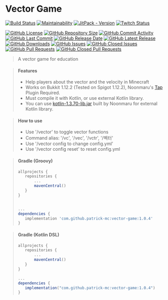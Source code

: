 # Vector Game

[![Build Status](https://travis-ci.org/patrick-mc/vector-game.svg?branch=master)](https://travis-ci.com/patrick-mc/vector-game)
[![Maintainability](https://api.codeclimate.com/v1/badges/b17b137a6f59132279ba/maintainability)](https://codeclimate.com/github/patrick-mc/vector-game/maintainability)
[![JitPack - Version](https://jitpack.io/v/patrick-mc/vector-game.svg)](https://jitpack.io/#patrick-mc/vector-game)
[![Twitch Status](https://img.shields.io/twitch/status/patrickkr)](https://twitch.tv/patrickkr)

[![GitHub License](https://img.shields.io/github/license/patrick-mc/vector-game)](https://github.com/patrick-mc/vector-game/blob/master/LICENSE)
[![GitHub Repository Size](https://img.shields.io/github/repo-size/patrick-mc/vector-game)](https://github.com/patrick-mc/vector-game)
[![GitHub Commit Activity](https://img.shields.io/github/commit-activity/w/patrick-mc/vector-game)](https://github.com/patrick-mc/vector-game/commits)
[![GitHub Last Commit](https://img.shields.io/github/last-commit/patrick-mc/vector-game)](https://github.com/patrick-mc/vector-game/commits)
[![GitHub Release Date](https://img.shields.io/github/release-date/patrick-mc/vector-game)](https://github.com/patrick-mc/vector-game/releases)
[![GitHub Latest Release](https://img.shields.io/github/v/release/patrick-mc/vector-game)](https://github.com/patrick-mc/vector-game/releases)
[![GitHub Downloads](https://img.shields.io/github/downloads/patrick-mc/vector-game/total)](https://github.com/patrick-mc/vector-game/releases)
[![GitHub Issues](https://img.shields.io/github/issues-raw/patrick-mc/vector-game)](https://github.com/patrick-mc/vector-game/issues?q=is%3Aissue+is%3Aopen)
[![GitHub Closed Issues](https://img.shields.io/github/issues-closed-raw/patrick-mc/vector-game)](https://github.com/patrick-mc/vector-game/issues?q=is%3Aissue+is%3Aclosed)
[![GitHub Pull Requests](https://img.shields.io/github/issues-pr-raw/patrick-mc/vector-game)](https://github.com/patrick-mc/vector-game/pulls?q=is%3Apr+is%3Aopen)
[![GitHub Closed Pull Requests](https://img.shields.io/github/issues-pr-closed-raw/patrick-mc/vector-game)](https://github.com/patrick-mc/vector-game/pulls?q=is%3Apr+is%3Aclosed)

> A vector game for education

> #### Features
> - Help players about the vector and the velocity in Minecraft
> - Works on Bukkit 1.12.2 (Tested on Spigot 1.12.2), Noonmaru's [Tap](https://github.com/noonmaru/tap/releases/1.0.1/) Plugin Required.
> - Must compile it with Kotlin, or use external Kotlin library. 
> - You can use [kotlin-1.3.70-lib.jar](https://github.com/noonmaru/kotlin-plugin/releases/download/1.3.70/kotlin-1.3.70-lib.jar) built by Noonmaru for external Kotlin library.

> #### How to use
> - Use '/vector' to toggle vector functions
> - Command alias: '/vc', '/vec', '/vctr', '/벡터'
> - Use '/vector config <config-name> <config-value> to change config.yml'
> - Use '/vector config reset' to reset config.yml

> #### Gradle (Groovy)
>```groovy
>allprojects {
>    repositories {
>        ...
>        mavenCentral()
>    }
>}
>
>
>...
>dependencies {
>    implementation 'com.github.patrick-mc:vector-game:1.0.4'
>}
>```

> #### Gradle (Kotlin DSL)
>```groovy
>allprojects {
>    repositories {
>        ...
>        mavenCentral()
>    }
>}
>
>...
>dependencies {
>    implementation("com.github.patrick-mc:vector-game:1.0.4")
>}
>```